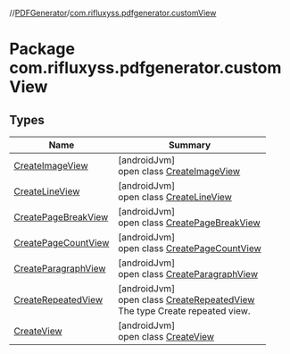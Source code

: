 //[PDFGenerator](../../index.md)/[com.rifluxyss.pdfgenerator.customView](index.md)

# Package com.rifluxyss.pdfgenerator.customView

## Types

| Name | Summary |
|---|---|
| [CreateImageView](-create-image-view/index.md) | [androidJvm]<br>open class [CreateImageView](-create-image-view/index.md) |
| [CreateLineView](-create-line-view/index.md) | [androidJvm]<br>open class [CreateLineView](-create-line-view/index.md) |
| [CreatePageBreakView](-create-page-break-view/index.md) | [androidJvm]<br>open class [CreatePageBreakView](-create-page-break-view/index.md) |
| [CreatePageCountView](-create-page-count-view/index.md) | [androidJvm]<br>open class [CreatePageCountView](-create-page-count-view/index.md) |
| [CreateParagraphView](-create-paragraph-view/index.md) | [androidJvm]<br>open class [CreateParagraphView](-create-paragraph-view/index.md) |
| [CreateRepeatedView](-create-repeated-view/index.md) | [androidJvm]<br>open class [CreateRepeatedView](-create-repeated-view/index.md)<br>The type Create repeated view. |
| [CreateView](-create-view/index.md) | [androidJvm]<br>open class [CreateView](-create-view/index.md) |
